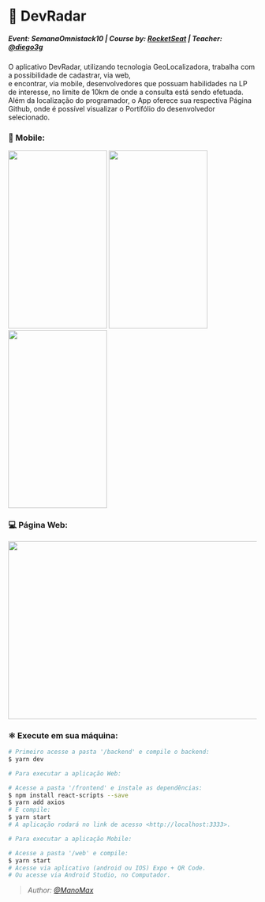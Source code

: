 # :rocket: DevRadar
##### Event: SemanaOmnistack10 | Course by: [RocketSeat](https://github.com/Rocketseat) | Teacher: [@diego3g](https://github.com/diego3g)

<p>
O aplicativo DevRadar, utilizando tecnologia GeoLocalizadora, trabalha com a possibilidade de cadastrar, via web, <br>
e encontrar, via mobile, desenvolvedores que possuam habilidades na LP de interesse, no limite de 10km de onde a consulta está sendo efetuada.<br>
Além da localização do programador, o App oferece sua respectiva Página Github, onde é possível visualizar o Portifólio do desenvolvedor selecionado.
</p>

### :iphone: Mobile:
<p>
  <img width="200" height="360" src="https://i.imgur.com/vMxfI2h.png?1">
  <img width="200" height="360" src="https://i.imgur.com/1xFem3W.png?1">
  <img width="200" height="360" src="https://i.imgur.com/Q0eUzKs.png?1">
</p>

### :computer: Página Web:
<p>
  <img width="600" height="360" src="https://i.imgur.com/FDSYTKb.png?1">
</p>

### :atom_symbol: Execute em sua máquina:
```bash
# Primeiro acesse a pasta '/backend' e compile o backend:
$ yarn dev

# Para executar a aplicação Web:

# Acesse a pasta '/frontend' e instale as dependências:
$ npm install react-scripts --save
$ yarn add axios
# E compile:
$ yarn start
# A aplicação rodará no link de acesso <http://localhost:3333>.

# Para executar a aplicação Mobile:

# Acesse a pasta '/web' e compile:
$ yarn start
# Acesse via aplicativo (android ou IOS) Expo + QR Code.
# Ou acesse via Android Studio, no Computador.
```

<p><i>
  
>*Author: [@ManoMax](https://github.com/ManoMax)*

</i></p>

<!--
##### Página Web Responsiva:
<p align="center">
  <img width="300" height="360" src="https://i.imgur.com/WegXKCj.png?1">      
  <img width="300" height="360" src="https://i.imgur.com/2jMkmPt.png?1">
</p>
-->
